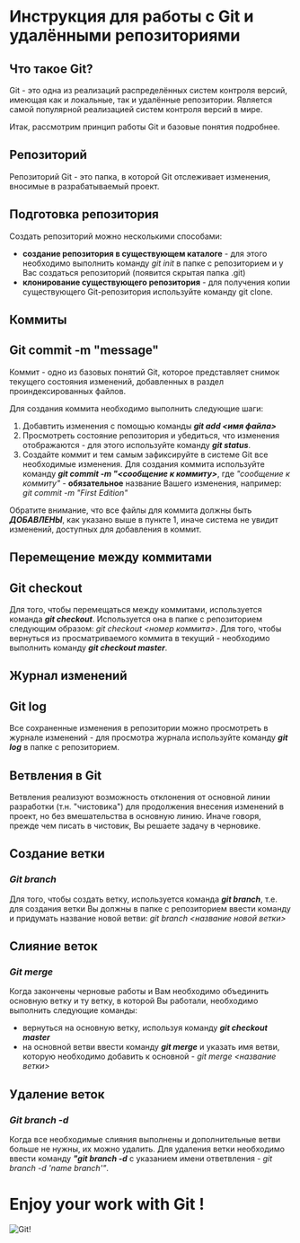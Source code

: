# Инструкция для работы с Git и удалёнными репозиториями

## Что такое Git? 
Git - это одна из реализаций распределённых систем контроля версий, имеющая как и локальные, так и удалённые репозитории. Является самой популярной реализацией систем контроля версий в мире.

Итак, рассмотрим принцип работы Git и базовые понятия подробнее.

## Репозиторий
Репозиторий Git - это папка, в которой Git отслеживает изменения, вносимые в разрабатываемый проект. 

## Подготовка репозитория
Создать репозиторий можно несколькими способами: 
+ **создание репозитория в существующем каталоге** - для этого необходимо выполнить команду *git init*  в папке с репозиторием и у Вас создаться репозиторий (появится скрытая папка .git)
+ **клонирование существующего репозитория** - для получения копии существующего Git-репозитория используйте команду git clone.

## Коммиты 
## Git commit -m "message"

Коммит - одно из базовых понятий Git, которое представляет снимок текущего состояния изменений, добавленных в раздел проиндексированных файлов. 

Для создания коммита необходимо выполнить следующие шаги: 
1. Добавтить изменения с помощью команды  __*git add <имя файла>*__
2. Просмотреть состояние репозитория и убедиться, что изменения отображаются - для этого используйте команду __*git status*__.
3. Создайте коммит и тем самым зафиксируйте в системе Git все необходимые изменения. Для создания коммита используйте команду __*git commit -m "<сообщение к коммиту>*__, где *"сообщение к коммиту"* - **обязательное** название Вашего изменения, например: *git commit -m "First Edition"*

Обратите внимание, что все файлы для коммита должны быть ***ДОБАВЛЕНЫ***, как указано выше в пункте 1, иначе система не увидит изменений, доступных для добавления в коммит. 

## Перемещение между коммитами
## Git checkout <commit name>

Для того, чтобы перемещаться между коммитами, используется команда __*git checkout*__. Используется она в папке с репозиторием следующим образом: *git checkout <номер коммита>*.
Для того, чтобы вернуться из просматриваемого коммита в текущий - необходимо выполнить команду __*git checkout master*__.

## Журнал изменений
## Git log

Все сохраненные изменения в репозитории можно просмотреть в журнале изменений - для просмотра журнала используйте команду __*git log*__ в папке с репозиторием. 

## Ветвления в Git

Ветвления реализуют возможность отклонения от основной линии разработки (т.н. "чистовика") для продолжения внесения изменений в проект, но без вмешательства в основную линию. Иначе говоря, прежде чем писать в чистовик, Вы решаете задачу в черновике. 

## Создание ветки
### ***Git branch***

Для того, чтобы создать ветку, используется команда __*git branch*__, т.е. для создания ветки Вы должны в папке с репозиторием ввести команду и придумать название новой ветви: *git branch <название новой ветки>*

## Слияние веток
### ***Git merge***

Когда закончены черновые работы и Вам необходимо объединить основную ветку и ту ветку, в которой Вы работали, необходимо выполнить следующие команды: 
+ вернуться на основную ветку, используя команду __*git checkout master*__ 
+ на основной ветви ввести команду __*git merge*__ и указать имя ветви, которую необходимо добавить к основной - *git merge <название ветки>*

## Удаление веток
### ***Git branch -d***

Когда все необходимые слияния выполнены и дополнительные ветви больше не нужны, их можно удалить.
Для удаления ветки необходимо ввести команду __*"git branch -d*__ с указанием имени ответвления - *git branch -d 'name branch'"*.

# Enjoy your work with Git ! 
![Git!](Git.png)